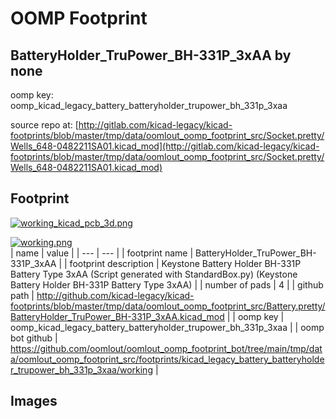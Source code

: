# OOMP Footprint  
## BatteryHolder_TruPower_BH-331P_3xAA  by none  
  
oomp key: oomp_kicad_legacy_battery_batteryholder_trupower_bh_331p_3xaa  
  
source repo at: [http://gitlab.com/kicad-legacy/kicad-footprints/blob/master/tmp/data/oomlout_oomp_footprint_src/Socket.pretty/Wells_648-0482211SA01.kicad_mod](http://gitlab.com/kicad-legacy/kicad-footprints/blob/master/tmp/data/oomlout_oomp_footprint_src/Socket.pretty/Wells_648-0482211SA01.kicad_mod)  
## Footprint  
  
[![working_kicad_pcb_3d.png](working_kicad_pcb_3d_600.png)](working_kicad_pcb_3d.png)  
  
[![working.png](working_600.png)](working.png)  
| name | value | 
| --- | --- | 
| footprint name | BatteryHolder_TruPower_BH-331P_3xAA | 
| footprint description | Keystone Battery Holder BH-331P Battery Type 3xAA (Script generated with StandardBox.py) (Keystone Battery Holder BH-331P Battery Type 3xAA) | 
| number of pads | 4 | 
| github path | http://github.com/kicad-legacy/kicad-footprints/blob/master/tmp/data/oomlout_oomp_footprint_src/Battery.pretty/BatteryHolder_TruPower_BH-331P_3xAA.kicad_mod | 
| oomp key | oomp_kicad_legacy_battery_batteryholder_trupower_bh_331p_3xaa | 
| oomp bot github | https://github.com/oomlout/oomlout_oomp_footprint_bot/tree/main/tmp/data/oomlout_oomp_footprint_src/footprints/kicad_legacy_battery_batteryholder_trupower_bh_331p_3xaa/working | 
## Images  
